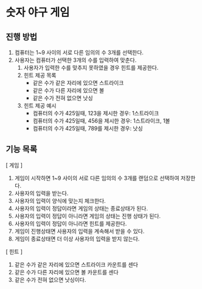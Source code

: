 # 숫자 야구 게임
## 진행 방법
1. 컴퓨터는 1~9 사이의 서로 다른 임의의 수 3개를 선택한다.
2. 사용자는 컴퓨터가 선택한 3개의 수를 입력하여 맞춘다.
    1. 사용자가 입력한 수를 맞추지 못하였을 경우 힌트를 제공한다.
    2. 힌트 제공 목록
        - 같은 수가 같은 자리에 있으면 스트라이크
        - 같은 수가 다른 자리에 있으면 볼
        - 같은 수가 전혀 없으면 낫싱
    3. 힌트 제공 예시
        - 컴퓨터의 수가 425일때, 123을 제시한 경우: 1스트라이크
        - 컴퓨터의 수가 425일때, 456을 제시한 경우: 1스트라이크, 1볼
        - 컴퓨터의 수가 425일때, 789를 제시한 경우: 낫싱

## 기능 목록
[ 게임 ]
1. 게임이 시작하면 1~9 사이의 서로 다른 임의의 수 3개를 랜덤으로 선택하여 저장한다.
2. 사용자의 입력을 받는다.
3. 사용자의 입력이 양식에 맞는지 체크한다.
4. 사용자의 입력이 정답이라면 게임의 상태는 종료상태가 된다.
5. 사용자의 입력이 정답이 아니라면 게임의 상태는 진행 상태가 된다.
6. 사용자의 입력이 정답이 아니라면 힌트를 제공한다.
7. 게임이 진행상태면 사용자의 입력을 계속해서 받을 수 있다.
8. 게임이 종료상태면 더 이상 사용자의 입력을 받지 않는다.

[ 힌트 ]
1. 같은 수가 같은 자리에 있으면 스트라이크 카운트를 센다
2. 같은 수가 다른 자리에 있으면 볼 카운트를 센다
3. 같은 수가 전혀 없으면 낫싱이다.
